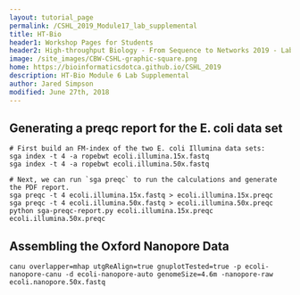 ```yaml
---
layout: tutorial_page
permalink: /CSHL_2019_Module17_lab_supplemental
title: HT-Bio
header1: Workshop Pages for Students
header2: High-throughput Biology - From Sequence to Networks 2019 - Lab 6 Supplemental
image: /site_images/CBW-CSHL-graphic-square.png
home: https://bioinformaticsdotca.github.io/CSHL_2019
description: HT-Bio Module 6 Lab Supplemental
author: Jared Simpson
modified: June 27th, 2018
---
```


## Generating a preqc report for the E. coli data set

```
# First build an FM-index of the two E. coli Illumina data sets:
sga index -t 4 -a ropebwt ecoli.illumina.15x.fastq
sga index -t 4 -a ropebwt ecoli.illumina.50x.fastq

# Next, we can run `sga preqc` to run the calculations and generate the PDF report.
sga preqc -t 4 ecoli.illumina.15x.fastq > ecoli.illumina.15x.preqc
sga preqc -t 4 ecoli.illumina.50x.fastq > ecoli.illumina.50x.preqc
python sga-preqc-report.py ecoli.illumina.15x.preqc ecoli.illumina.50x.preqc
```

## Assembling the Oxford Nanopore Data

```
canu overlapper=mhap utgReAlign=true gnuplotTested=true -p ecoli-nanopore-canu -d ecoli-nanopore-auto genomeSize=4.6m -nanopore-raw ecoli.nanopore.50x.fastq
```


